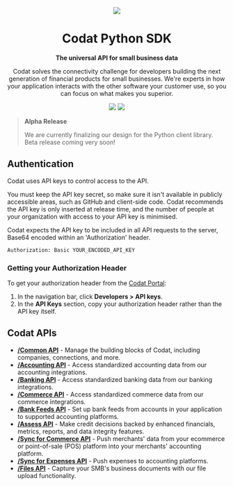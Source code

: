 <div align="center">
        <source srcset="https://user-images.githubusercontent.com/6267663/221800355-0995e4ad-a386-4943-a4c2-e620341a5155.svg" media="(prefers-color-scheme: dark)">
        <img src="https://user-images.githubusercontent.com/6267663/221800359-b7f7776c-a44f-4384-8dd0-d9f7d5caef7d.svg">
   <h1>Codat Python SDK</h1>
   <p><strong>The universal API for small business data</strong></p>
   <p>Codat solves the connectivity challenge for developers building the next generation of financial products for small businesses. We're experts in how your application interacts with the other software your customer use, so you can focus on what makes you superior.</p>
  <a href="https://docs.codat.io/using-the-api/overview"><img src="https://img.shields.io/static/v1?label=Docs&message=API Ref&color=4c2cec&style=for-the-badge" /></a>
  <a href="https://opensource.org/licenses/MIT"><img src="https://img.shields.io/badge/License-MIT-blue.svg?style=for-the-badge" /></a>
</div>

> **Alpha Release**
> 
> We are currently finalizing our design for the Python client library. Beta release coming very soon!

## Authentication

Codat uses API keys to control access to the API.

You must keep the API key secret, so make sure it isn't available in publicly accessible areas, such as GitHub and client-side code. Codat recommends the API key is only inserted at release time, and the number of people at your organization with access to your API key is minimised.

Codat expects the API key to be included in all API requests to the server, Base64 encoded within an 'Authorization' header.

```bash
Authorization: Basic YOUR_ENCODED_API_KEY
```

### Getting your Authorization Header

To get your authorization header from the [Codat Portal](https://signup.codat.io/):

1. In the navigation bar, click **Developers > API keys**.
2. In the **API Keys** section, copy your authorization header rather than the API key itself.

## Codat APIs

- [**/Common API**](https://github.com/codatio/client-sdk-python/tree/main/common) - Manage the building blocks of Codat, including companies, connections, and more.
- [**/Accounting API**](https://github.com/codatio/client-sdk-python/tree/main/accounting) - Access standardized accounting data from our accounting integrations.
- [**/Banking API**](https://github.com/codatio/client-sdk-python/tree/main/banking) - Access standardized banking data from our banking integrations.
- [**/Commerce API**](https://github.com/codatio/client-sdk-python/tree/main/commerce) - Access standardized commerce data from our commerce integrations.
- [**/Bank Feeds API**](https://github.com/codatio/client-sdk-python/tree/main/bankfeeds) - Set up bank feeds from accounts in your application to supported accounting platforms.
- [**/Assess API**](https://github.com/codatio/client-sdk-python/tree/main/assess) - Make credit decisions backed by enhanced financials, metrics, reports, and data integrity features.
- [**/Sync for Commerce API**](https://github.com/codatio/client-sdk-python/tree/main/synccommerce) - Push merchants' data from your ecommerce or point-of-sale (POS) platform into your merchants' accounting platform.
- [**/Sync for Expenses API**](https://github.com/codatio/client-sdk-python/tree/main/expenses) - Push expenses to accounting platforms.
- [**/Files API**](https://github.com/codatio/client-sdk-python/tree/main/files) - Capture your SMB's business documents with our file upload functionality.
